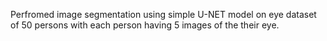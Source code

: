 Perfromed image segmentation using simple U-NET model on eye dataset of 50 persons with each person having 5 images of the their eye.

